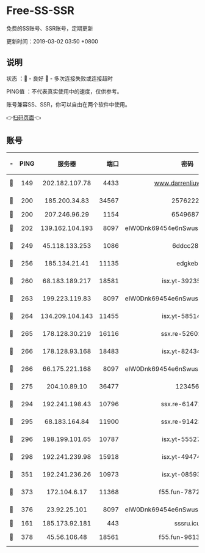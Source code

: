 # Free-SS-SSR

免费的SS账号、SSR账号，定期更新

更新时间：2019-03-02 03:50 +0800

## 说明

状态     ：🙂 - 良好 🙁 - 多次连接失败或连接超时

PING值   ：不代表真实使用中的速度，仅供参考。

账号兼容SS、SSR，你可以自由在两个软件中使用。

👉[扫码页面](https://liesauer.github.io/free-ss-ssr.github.io/)👈

## 账号

|-|PING|服务器|端口|密码|加密方式|区域|
|:----:|:----:|:-----:|-----:|:----:|:----:|:----:|
|🙂|149|202.182.107.78|4433|www.darrenliuwei.com|aes-256-cfb|JP|
|🙂|200|185.200.34.83|34567|25762225|aes-256-cfb|US|
|🙂|200|207.246.96.29|1154|65496879|chacha20|US|
|🙂|202|139.162.104.193|8097|eIW0Dnk69454e6nSwuspv9DmS201tQ0D|aes-256-cfb|JP|
|🙂|249|45.118.133.253|1086|6ddcc286|aes-256-cfb|SG|
|🙂|256|185.134.21.41|11135|edgkeb|aes-256-cfb|GB|
|🙂|260|68.183.189.217|18581|isx.yt-39235450|aes-256-cfb|SG|
|🙂|263|199.223.119.83|8097|eIW0Dnk69454e6nSwuspv9DmS201tQ0D|aes-256-cfb|US|
|🙂|264|134.209.104.143|11455|isx.yt-58514874|aes-256-cfb|SG|
|🙂|265|178.128.30.219|16116|ssx.re-52602728|aes-256-cfb|SG|
|🙂|266|178.128.93.168|18483|isx.yt-82434305|aes-256-cfb|SG|
|🙂|266|66.175.221.168|8097|eIW0Dnk69454e6nSwuspv9DmS201tQ0D|aes-256-cfb|US|
|🙂|275|204.10.89.10|36477|123456|aes-256-cfb|US|
|🙂|294|192.241.198.43|10796|ssx.re-61472012|aes-256-cfb|US|
|🙂|295|68.183.164.84|11900|ssx.re-91423865|aes-256-cfb|US|
|🙂|296|198.199.101.65|10787|isx.yt-55527234|aes-256-cfb|US|
|🙂|298|192.241.239.98|15918|isx.yt-49474525|aes-256-cfb|US|
|🙂|351|192.241.236.26|10973|isx.yt-08593579|aes-256-cfb|US|
|🙂|373|172.104.6.17|11368|f55.fun-78724518|aes-256-cfb|US|
|🙂|376|23.92.25.101|8097|eIW0Dnk69454e6nSwuspv9DmS201tQ0D|aes-256-cfb|US|
|🙂|161|185.173.92.181|443|sssru.icu|rc4-md5|RU|
|🙂|378|45.56.106.48|18561|f55.fun-96139570|aes-256-cfb|US|
